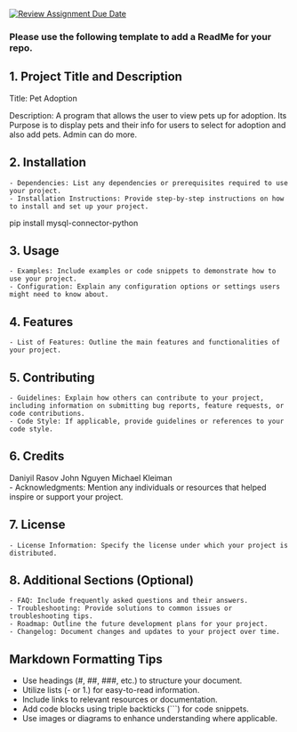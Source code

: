 [![Review Assignment Due Date](https://classroom.github.com/assets/deadline-readme-button-24ddc0f5d75046c5622901739e7c5dd533143b0c8e959d652212380cedb1ea36.svg)](https://classroom.github.com/a/545oUMxH)

### Please use the following template to add a ReadMe for your repo.

## 1. Project Title and Description
Title: Pet Adoption

Description: A program that allows the user to view pets up for adoption. Its Purpose is to display pets and their info for users to select for adoption and also add pets. Admin can do more.

## 2. Installation
    - Dependencies: List any dependencies or prerequisites required to use your project.
    - Installation Instructions: Provide step-by-step instructions on how to install and set up your project.
pip install mysql-connector-python

## 3. Usage
    - Examples: Include examples or code snippets to demonstrate how to use your project.
    - Configuration: Explain any configuration options or settings users might need to know about.
## 4. Features
    - List of Features: Outline the main features and functionalities of your project.
## 5. Contributing
    - Guidelines: Explain how others can contribute to your project, including information on submitting bug reports, feature requests, or code contributions.
    - Code Style: If applicable, provide guidelines or references to your code style.
## 6. Credits
Daniyil Rasov 
John Nguyen 
Michael Kleiman    
        - Acknowledgments: Mention any individuals or resources that helped inspire or support your project.
## 7. License
    - License Information: Specify the license under which your project is distributed.
## 8. Additional Sections (Optional)
    - FAQ: Include frequently asked questions and their answers.
    - Troubleshooting: Provide solutions to common issues or troubleshooting tips.
    - Roadmap: Outline the future development plans for your project.
    - Changelog: Document changes and updates to your project over time.

## Markdown Formatting Tips
  - Use headings (#, ##, ###, etc.) to structure your document.
  - Utilize lists (- or 1.) for easy-to-read information.
  - Include links to relevant resources or documentation.
  - Add code blocks using triple backticks (```) for code snippets.
  - Use images or diagrams to enhance understanding where applicable.
